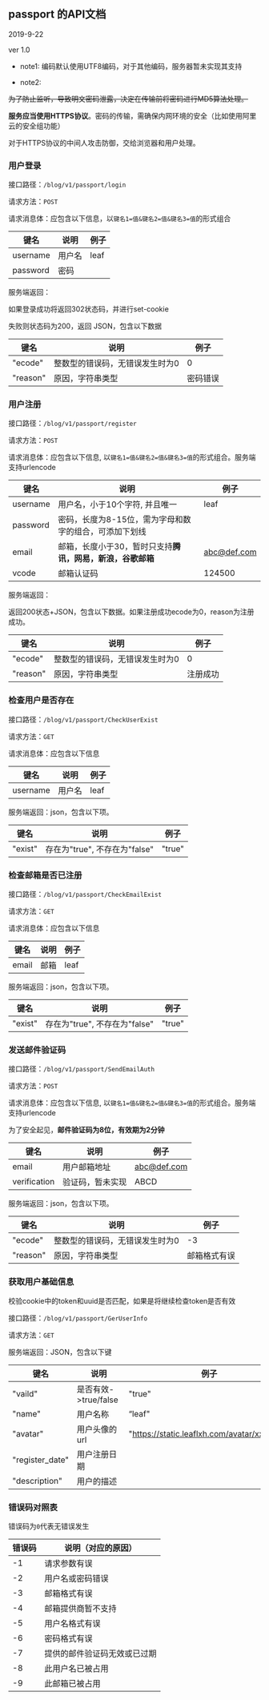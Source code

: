 ## passport 的API文档

2019-9-22

ver 1.0

- note1:  编码默认使用UTF8编码，对于其他编码，服务器暂未实现其支持

- note2: 

~~为了防止监听，导致明文密码泄露，决定在传输前将密码进行MD5算法处理。~~

**服务应当使用HTTPS协议**。密码的传输，需确保内网环境的安全（比如使用阿里云的安全组功能）

对于HTTPS协议的中间人攻击防御，交给浏览器和用户处理。

### 用户登录

接口路径：`/blog/v1/passport/login`

请求方法：`POST`

请求消息体：应包含以下信息，以`键名1=值&键名2=值&键名3=值`的形式组合

| 键名     | 说明   | 例子 |
| -------- | ------ | ---- |
| username | 用户名 | leaf |
| password | 密码   |      |

服务端返回：

如果登录成功将返回302状态码，并进行set-cookie

失败则状态码为200，返回 JSON，包含以下数据

| 键名     | 说明                            | 例子     |
| -------- | ------------------------------- | -------- |
| "ecode"  | 整数型的错误码，无错误发生时为0 | 0        |
| "reason" | 原因，字符串类型                | 密码错误 |

### 用户注册

接口路径：`/blog/v1/passport/register`

请求方法：`POST`

请求消息体：应包含以下信息, 以`键名1=值&键名2=值&键名3=值`的形式组合。服务端支持urlencode

| 键名     | 说明 | 例子                            |
| -------- | ---- | ------------------------------- |
| username | 用户名，小于10个字符, 并且唯一 | leaf |
| password | 密码，长度为8-15位，需为字母和数字的组合，可添加下划线 |  |
| email | 邮箱，长度小于30，暂时只支持**腾讯，网易，新浪，谷歌邮箱** | abc@def.com |
| vcode | 邮箱认证码 | 124500 |

服务端返回：

返回200状态+JSON，包含以下数据。如果注册成功ecode为0，reason为注册成功。

| 键名     | 说明                            | 例子     |
| -------- | ------------------------------- | -------- |
| "ecode"  | 整数型的错误码，无错误发生时为0 | 0        |
| "reason" | 原因，字符串类型                | 注册成功 |

### 

### 检查用户是否存在

接口路径：`/blog/v1/passport/CheckUserExist`

请求方法：`GET`

请求消息体：应包含以下信息

| 键名     | 说明   | 例子 |
| -------- | ------ | ---- |
| username | 用户名 | leaf |

服务端返回：json，包含以下项。

| 键名    | 说明                          | 例子   |
| ------- | ----------------------------- | ------ |
| "exist" | 存在为"true", 不存在为"false" | "true" |



### 检查邮箱是否已注册

接口路径：`/blog/v1/passport/CheckEmailExist`

请求方法：`GET`

请求消息体：应包含以下信息

| 键名  | 说明 | 例子 |
| ----- | ---- | ---- |
| email | 邮箱 | leaf |

服务端返回：json，包含以下项。

| 键名    | 说明                          | 例子   |
| ------- | ----------------------------- | ------ |
| "exist" | 存在为"true", 不存在为"false" | "true" |



### 发送邮件验证码

接口路径：`/blog/v1/passport/SendEmailAuth`

请求方法：`POST`

请求消息体：应包含以下信息, 以`键名1=值&键名2=值&键名3=值`的形式组合。服务端支持urlencode

为了安全起见，**邮件验证码为8位，有效期为2分钟**

| 键名         | 说明             | 例子        |
| ------------ | ---------------- | ----------- |
| email        | 用户邮箱地址     | abc@def.com |
| verification | 验证码，暂未实现 | ABCD        |

服务端返回：json，包含以下项。

| 键名     | 说明                            | 例子         |
| -------- | ------------------------------- | ------------ |
| "ecode"  | 整数型的错误码，无错误发生时为0 | -3           |
| "reason" | 原因，字符串类型                | 邮箱格式有误 |

### 获取用户基础信息

校验cookie中的token和uuid是否匹配，如果是将继续检查token是否有效

接口路径：`/blog/v1/passport/GerUserInfo`

请求方法：`GET`

服务端返回：JSON，包含以下键

| 键名            | 说明                 | 例子                                         |
| --------------- | -------------------- | -------------------------------------------- |
| "vaild"         | 是否有效->true/false | "true"                                       |
| "name"          | 用户名称             | “leaf"                                       |
| "avatar"        | 用户头像的url        | "https://static.leaflxh.com/avatar/xxxx.jpg" |
| "register_date" | 用户注册日期         |                                              |
| "description"   | 用户的描述           |                                              |



### 错误码对照表

错误码为`0`代表无错误发生

| 错误码 | 说明（对应的原因）           |
| ------ | ---------------------------- |
| -1     | 请求参数有误                 |
| -2     | 用户名或密码错误             |
| -3     | 邮箱格式有误                 |
| -4     | 邮箱提供商暂不支持           |
| -5     | 用户名格式有误               |
| -6     | 密码格式有误                 |
| -7     | 提供的邮件验证码无效或已过期 |
| -8     | 此用户名已被占用             |
| -9     | 此邮箱已被占用               |